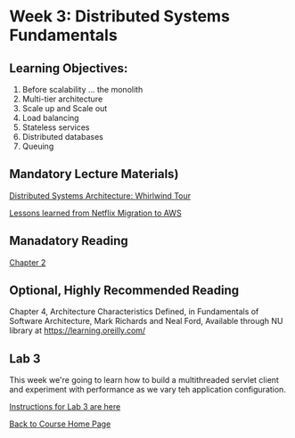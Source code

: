# Week 3: Distributed Systems Fundamentals

## Learning Objectives:
1. Before scalability … the monolith
1. Multi-tier architecture
1. Scale up and Scale out
1. Load balancing
1. Stateless services
1. Distributed databases
1. Queuing

## Mandatory Lecture Materials)
[Distributed Systems Architecture: Whirlwind Tour](https://youtu.be/fzInqxi__CE)

[Lessons learned from Netflix Migration to AWS](https://www.youtube.com/watch?v=XrWII4ewrXA)


## Manadatory Reading

[Chapter 2](https://gortonator.github.io/bsds-6650/reading/chapter-2.pdf)

## Optional, Highly Recommended Reading

Chapter 4, Architecture Characteristics Defined, in Fundamentals of Software Architecture, Mark Richards and Neal Ford, Available through NU library at https://learning.oreilly.com/

## Lab 3
This week we're going to learn how to build a multithreaded servlet client and experiment with performance as we vary teh application configuration.

[Instructions for Lab 3 are here](https://gortonator.github.io/bsds-6650/labs/lab-3)


[Back to Course Home Page](https://gortonator.github.io/bsds-6650/)
